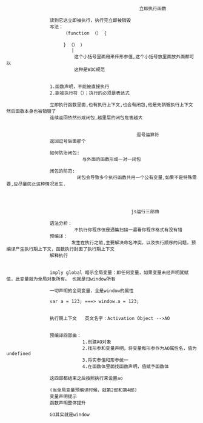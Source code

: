                                                     立即执行函数
                    
                    读到它这立即被执行，执行完立即被销毁
                    写法：
                         （function （） {

                         } （） ）
                            | 
                             这个小括号里面用来传形参值,这个小括号放里面放外面都可以
                             这种是W3C规范

                            
                    1.函数声明，不能被直接执行
                    2.能被执行符（）；执行的必须是表达式

                    立即执行函数里面,也有执行上下文,也会有闭包,他是先销毁执行上下文然后函数本身也被销毁了
                    连续返回依然形成闭包,越里层的闭包危害越大


                                                    逗号运算符
                    返回逗号后面那个

                    如何防治闭包:
                                与外面的函数形成一对一闭包

                    闭包的防范:
                              闭包会导致多个执行函数共用一个公有变量,如果不是特殊需要,应尽量防止这种情况发生.




                                                  js运行三部曲
                    
                    语法分析：
                             不执行你程序但是通篇扫描一遍看你程序格式有没有错
                    预编译：
                            发生在执行之前,主要解决命名冲突，以及执行顺序的问题，预编译产生执行期上下文，函数执行封面了执行期上下文
                    解释执行


                    imply global 暗示全局变量：即任何变量，如果变量未经声明就赋值，此变量就为全局对象所有。 也就是归window所有

                    一切声明的全局变量，全是window的属性

                    var a = 123; ===> window.a = 123;


                    执行期上下文   英文名字：Activation Object -->AO


                    预编译四部曲：
                                1.创建AO对象
                                2.找形参和变量声明，将变量和形参作为AO属性名，值为undefined
                                3.将实参值和形参统一
                                4.在函数体里面找函数声明，值赋予函数体

                    这四部都结束之后按照执行来设置ao

                    (当全局变量预编译时候，就第2部和第4部)
                    变量声明提示
                    函数声明整体提升

                    GO其实就是window
